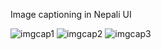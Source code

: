 Image captioning in Nepali UI

![imgcap1](https://github.com/user-attachments/assets/ff34c1ab-4737-457d-90d8-923c10c96785)
![imgcap2](https://github.com/user-attachments/assets/3f39dbb2-40a5-4b43-a23c-8685b92781bd)
![imgcap3](https://github.com/user-attachments/assets/5202ec32-6b9b-484c-87e8-ea593fc999f3)
